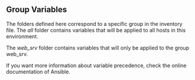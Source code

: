 Group Variables
---------------

The folders defined here correspond to a specific group in the inventory file. The *all* folder contains variables that will be applied to all hosts in this environment.

The *web_srv* folder contains variables that will only be applied to the group web_srv.


If you want more information about variable precedence, check the online documentation of Ansible.
